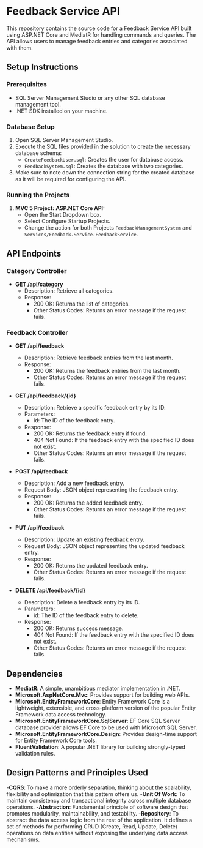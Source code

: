 # Feedback Service API

This repository contains the source code for a Feedback Service API built using ASP.NET Core and MediatR for handling commands and queries. The API allows users to manage feedback entries and categories associated with them.

## Setup Instructions

### Prerequisites
- SQL Server Management Studio or any other SQL database management tool.
- .NET SDK installed on your machine.

### Database Setup
1. Open SQL Server Management Studio.
2. Execute the SQL files provided in the solution to create the necessary database schema:
   - `CreateFeedbackUser.sql`: Creates the user for database access.
   - `FeedbackSystem.sql`: Creates the database with two categories.
3. Make sure to note down the connection string for the created database as it will be required for configuring the API.

### Running the Projects
1. **MVC 5 Project:** **ASP.NET Core API:**
   - Open the Start Dropdown box.
   - Select Configure Startup Projects.
   - Change the action for both Projects `FeedbackManagementSystem` and `Services/Feedback.Service.FeedbackService`.

## API Endpoints

### Category Controller
- **GET /api/category**
  - Description: Retrieve all categories.
  - Response:
    - 200 OK: Returns the list of categories.
    - Other Status Codes: Returns an error message if the request fails.

### Feedback Controller
- **GET /api/feedback**
  - Description: Retrieve feedback entries from the last month.
  - Response:
    - 200 OK: Returns the feedback entries from the last month.
    - Other Status Codes: Returns an error message if the request fails.

- **GET /api/feedback/{id}**
  - Description: Retrieve a specific feedback entry by its ID.
  - Parameters:
    - id: The ID of the feedback entry.
  - Response:
    - 200 OK: Returns the feedback entry if found.
    - 404 Not Found: If the feedback entry with the specified ID does not exist.
    - Other Status Codes: Returns an error message if the request fails.

- **POST /api/feedback**
  - Description: Add a new feedback entry.
  - Request Body: JSON object representing the feedback entry.
  - Response:
    - 200 OK: Returns the added feedback entry.
    - Other Status Codes: Returns an error message if the request fails.

- **PUT /api/feedback**
  - Description: Update an existing feedback entry.
  - Request Body: JSON object representing the updated feedback entry.
  - Response:
    - 200 OK: Returns the updated feedback entry.
    - Other Status Codes: Returns an error message if the request fails.

- **DELETE /api/feedback/{id}**
  - Description: Delete a feedback entry by its ID.
  - Parameters:
    - id: The ID of the feedback entry to delete.
  - Response:
    - 200 OK: Returns success message.
    - 404 Not Found: If the feedback entry with the specified ID does not exist.
    - Other Status Codes: Returns an error message if the request fails.

## Dependencies
- **MediatR**: A simple, unambitious mediator implementation in .NET.
- **Microsoft.AspNetCore.Mvc**: Provides support for building web APIs.
- **Microsoft.EntityFrameworkCore**: Entity Framework Core is a lightweight, extensible, and cross-platform version of the popular Entity Framework data access technology.
- **Microsoft.EntityFrameworkCore.SqlServer**: EF Core SQL Server database provider allows EF Core to be used with Microsoft SQL Server.
- **Microsoft.EntityFrameworkCore.Design**: Provides design-time support for Entity Framework Core tools.
- **FluentValidation**: A popular .NET library for building strongly-typed validation rules.

## Design Patterns and Principles Used
-**CQRS**: To make a more orderly separation, thinking about the scalability, flexibility and optimization that this pattern offers us.
-**Unit Of Work**: To maintain consistency and transactional integrity across multiple database operations.
-**Abstraction**: Fundamental principle of software design that promotes modularity, maintainability, and testability.
-**Repository**: To abstract the data access logic from the rest of the application. It defines a set of methods for performing CRUD (Create, Read, Update, Delete) operations on data entities without exposing the underlying data access mechanisms.
